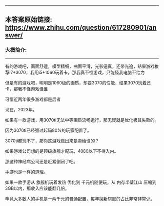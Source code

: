 ----------------------------------------
## 本答案原始链接: https://www.zhihu.com/question/617280901/answer/
### 大概简介: 
----------------------------------------
有的游戏吧，画面舒适，模型精细，曲面平滑，光影逼真，还带光追，结果游戏推荐i7+3070，我用i5+1060玩着卡，那我真不怪游戏，只能怪我电脑不给力

但是有的游戏吧，明明是1060级的画质，却要3070的性能，结果3070玩着还卡，那我不怪游戏怪谁

可惜近两年很多游戏都是后者

现在，2023年。

如果有一款游戏，用3070ti无法中等画质流畅运行，那无疑就是优化极其失败的。

因为3070ti已经强过起码80%的玩家配置了。

3070ti都玩不了，那你这游戏做出来是卖给谁的？

如果游戏公司想的是顶级旗舰才配玩，4080以下不得入内。

那这种神经病公司还是赶紧倒闭了吧。

手游也是一样的道理。

如果一款手游从 旗舰机玩着发热 优化到 千元机随便玩，从 内存半壁江山 压缩到 3GB以内，那收入应该能翻几倍。

毕竟大多数人的手机是一两千元的普通配置，每年换新旗舰的占比非常非常少。